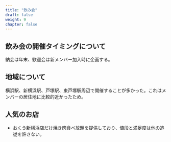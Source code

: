 ```yaml
---
title: "飲み会"
draft: false
weight: 9
chapter: false
---
```


## 飲み会の開催タイミングについて

納会は年末、歓迎会は新メンバー加入時に企画する。

## 地域について

横浜駅、新横浜駅、戸塚駅、東戸塚駅周辺で開催することが多かった。これはメンバーの居住地に比較的近かったため。

## 人気のお店

- [おくう新横浜店](http://www.yakiniku-okuu.com/p_news/n_2703/)だけ焼き肉食べ放題を提供しており、値段と満足度は他の追従を許さない。
